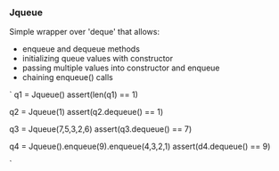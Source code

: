 ### Jqueue

Simple wrapper over 'deque' that allows:

* enqueue and dequeue methods
* initializing queue values with constructor
* passing multiple values into constructor and enqueue
* chaining enqueue() calls

`
q1 = Jqueue()
assert(len(q1) == 1)

q2 = Jqueue(1)
assert(q2.dequeue() == 1)

q3 = Jqueue(7,5,3,2,6)
assert(q3.dequeue() == 7)

q4 = Jqueue().enqueue(9).enqueue(4,3,2,1)
assert(d4.dequeue() == 9)

`
